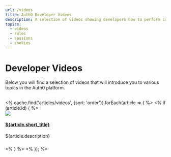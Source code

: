 ```yaml
---
url: /videos
title: Auth0 Developer Videos
description: A selection of videos showing developers how to perform common tasks with Auth0.
topics:
  - videos
  - rules
  - sessions
  - cookies
---
```

# Developer Videos
Below you will find a selection of videos that will introduce you to various topics in the Auth0 platform.

<div style="margin-top: 30px; margin-bottom: 50px;">
<% cache.find('articles/videos', {sort: 'order'}).forEach(article => { %>
  <% if (article.id) { %>
  <div class="media" style="margin-bottom: 1.5rem;">
    <div class="media-left" style="padding-right: 1.5rem;">
      <a href="${article.url}"> <img style="max-width: 128px;" class="media-object" src="https://embed-ssl.wistia.com/deliveries/${article.asset_id}.jpg?image_crop_resized=640x360"> </a>
    </div>
    <div class="media-body">
    <h4 class="media-heading"><a href="${article.url}">${article.short_title}</a></h4>
      <p>${article.description}</p>
    </div>
  </div>
  <% } %>
<% }); %>
</div>
